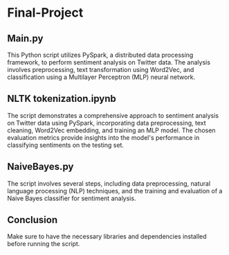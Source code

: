 # Final-Project
## Main.py
This Python script utilizes PySpark, a distributed data processing framework, to perform sentiment analysis on Twitter data. The analysis involves preprocessing, text transformation using Word2Vec, and classification using a Multilayer Perceptron (MLP) neural network.

## NLTK tokenization.ipynb
The script demonstrates a comprehensive approach to sentiment analysis on Twitter data using PySpark, incorporating data preprocessing, text cleaning, Word2Vec embedding, and training an MLP model. The chosen evaluation metrics provide insights into the model's performance in classifying sentiments on the testing set.

## NaiveBayes.py
The script involves several steps, including data preprocessing, natural language processing (NLP) techniques, and the training and evaluation of a Naive Bayes classifier for sentiment analysis.

## Conclusion
Make sure to have the necessary libraries and dependencies installed before running the script.
